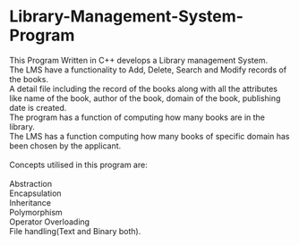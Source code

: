 # Library-Management-System-Program
This Program Written in C++ develops a Library management System.<br>
The LMS have a functionality to Add, Delete, Search and Modify records of the books.<br>
A detail file including the record of the books along with all the attributes like name of the book, author of the book, domain of the book, publishing date is created.<br>
The program has a function of computing how many books are in the library.<br>
The LMS has a function computing how many books of specific domain has been chosen by the applicant. <br>
<br>Concepts utilised in this program are:<br>
<br>Abstraction<br>Encapsulation<br>Inheritance<br>Polymorphism<br>Operator Overloading<br>File handling(Text and Binary both).
